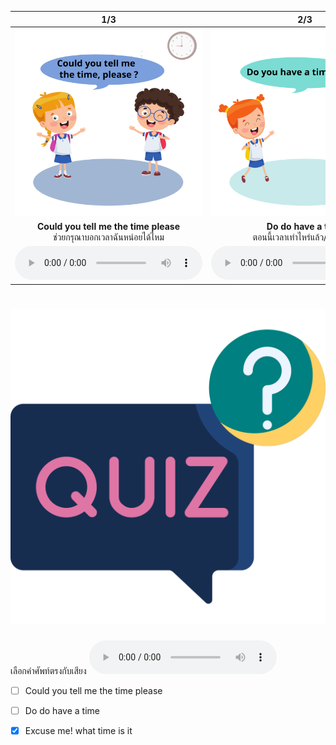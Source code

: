 <div class="carrousel">


|1/3|2/3|3/3|
| :----: | :----: | :----: |
|![](/media/img/time__Could&#x20;you&#x20;tell&#x20;me&#x20;the&#x20;time&#x20;please.svg)|![](/media/img/time__Do&#x20;do&#x20;have&#x20;a&#x20;time.svg)|![](/media/img/time__Excuse&#x20;me!&#x20;What&#x20;time&#x20;is&#x20;it.svg)|
|**Could you tell me the time please**<br>ช่วยกรุณาบอกเวลาฉันหน่อยได้ไหม|**Do do have a time**<br>ตอนนี้เวลาเท่าไหร่แล้ว/กี่โมงแล้ว|**Excuse me! What time is it**<br>ขอโทษนะครับ/คะ ตอนนี้กี่โมงแล้ว|
|![](/media/audio/Could&#x20;you&#x20;tell&#x20;me&#x20;the&#x20;time&#x20;please.mp3)|![](/media/audio/Do&#x20;do&#x20;have&#x20;a&#x20;time.mp3)|![](/media/audio/Excuse&#x20;me!&#x20;What&#x20;time&#x20;is&#x20;it.mp3)|

</div>



# ![icon](/media/icons/quiz.svg) 


เลือกคำศัพท์ตรงกับเสียง ![](/media/audio/Excuse&#x20;me!&#x20;What&#x20;time&#x20;is&#x20;it.mp3) 
 - [ ] Could you tell me the time please
 - [ ] Do do have a time
 - [x] Excuse me! what time is it

